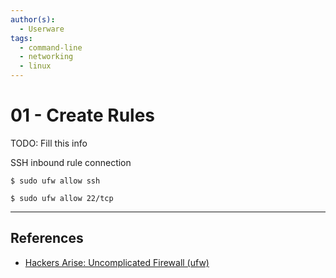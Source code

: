 ```yaml
---
author(s):
  - Userware
tags:
  - command-line
  - networking
  - linux
---
```

# 01 - Create Rules

TODO: Fill this info

SSH inbound rule connection

```
$ sudo ufw allow ssh

$ sudo ufw allow 22/tcp
```

---
## References

- [Hackers Arise: Uncomplicated Firewall (ufw)](https://www.hackers-arise.com/post/linux-firewalls-uncomplicated-firewall-ufw)